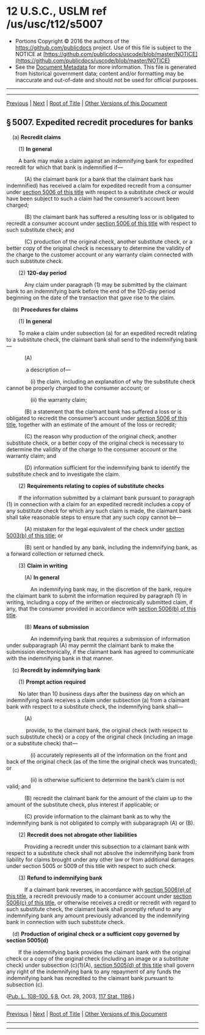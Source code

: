 ---
---

# 12 U.S.C., USLM ref /us/usc/t12/s5007

* Portions Copyright © 2016 the authors of the https://github.com/publicdocs project.
  Use of this file is subject to the NOTICE at [https://github.com/publicdocs/uscode/blob/master/NOTICE](https://github.com/publicdocs/uscode/blob/master/NOTICE)
* See the [Document Metadata](././../../../..//README.md) for more information.
  This file is generated from historical government data; content and/or formatting may be inaccurate and out-of-date and should not be used for official purposes.

----------
----------

[Previous](./../../../..//us/usc/t12/ch50/m__us_usc_t12_s5006.md) | [Next](./../../../..//us/usc/t12/ch50/m__us_usc_t12_s5008.md) | [Root of Title](./../../../../) | [Other Versions of this Document](https://publicdocs.github.io/go/links?ns=uslm&ref=%2Fus%2Fusc%2Ft12%2Fs5007)

## § 5007. Expedited recredit procedures for banks

    (a) __Recredit claims__ 

        (1) __In general__ 

        A bank may make a claim against an indemnifying bank for expedited recredit for which that bank is indemnified if—

            (A) the claimant bank (or a bank that the claimant bank has indemnified) has received a claim for expedited recredit from a consumer under [section 5006 of this title][/us/usc/t12/s5006] with respect to a substitute check or would have been subject to such a claim had the consumer’s account been charged;

            (B) the claimant bank has suffered a resulting loss or is obligated to recredit a consumer account under [section 5006 of this title][/us/usc/t12/s5006] with respect to such substitute check; and

            (C) production of the original check, another substitute check, or a better copy of the original check is necessary to determine the validity of the charge to the customer account or any warranty claim connected with such substitute check.

        (2) __120-day period__ 

            Any claim under paragraph (1) may be submitted by the claimant bank to an indemnifying bank before the end of the 120-day period beginning on the date of the transaction that gave rise to the claim.

    (b) __Procedures for claims__ 

        (1) __In general__ 

        To make a claim under subsection (a) for an expedited recredit relating to a substitute check, the claimant bank shall send to the indemnifying bank—

            (A)

             a description of—

                (i) the claim, including an explanation of why the substitute check cannot be properly charged to the consumer account; or

                (ii) the warranty claim;

            (B) a statement that the claimant bank has suffered a loss or is obligated to recredit the consumer’s account under [section 5006 of this title][/us/usc/t12/s5006], together with an estimate of the amount of the loss or recredit;

            (C) the reason why production of the original check, another substitute check, or a better copy of the original check is necessary to determine the validity of the charge to the consumer account or the warranty claim; and

            (D) information sufficient for the indemnifying bank to identify the substitute check and to investigate the claim.

        (2) __Requirements relating to copies of substitute checks__ 

        If the information submitted by a claimant bank pursuant to paragraph (1) in connection with a claim for an expedited recredit includes a copy of any substitute check for which any such claim is made, the claimant bank shall take reasonable steps to ensure that any such copy cannot be—

            (A) mistaken for the legal equivalent of the check under [section 5003(b) of this title][/us/usc/t12/s5003/b]; or

            (B) sent or handled by any bank, including the indemnifying bank, as a forward collection or returned check.

        (3) __Claim in writing__ 

            (A) __In general__ 

                An indemnifying bank may, in the discretion of the bank, require the claimant bank to submit the information required by paragraph (1) in writing, including a copy of the written or electronically submitted claim, if any, that the consumer provided in accordance with [section 5006(b) of this title][/us/usc/t12/s5006/b].

            (B) __Means of submission__ 

                An indemnifying bank that requires a submission of information under subparagraph (A) may permit the claimant bank to make the submission electronically, if the claimant bank has agreed to communicate with the indemnifying bank in that manner.

    (c) __Recredit by indemnifying bank__ 

        (1) __Prompt action required__ 

        No later than 10 business days after the business day on which an indemnifying bank receives a claim under subsection (a) from a claimant bank with respect to a substitute check, the indemnifying bank shall—

            (A)

             provide, to the claimant bank, the original check (with respect to such substitute check) or a copy of the original check (including an image or a substitute check) that—

                (i) accurately represents all of the information on the front and back of the original check (as of the time the original check was truncated); or

                (ii) is otherwise sufficient to determine the bank’s claim is not valid; and

            (B) recredit the claimant bank for the amount of the claim up to the amount of the substitute check, plus interest if applicable; or

            (C) provide information to the claimant bank as to why the indemnifying bank is not obligated to comply with subparagraph (A) or (B).

        (2) __Recredit does not abrogate other liabilities__ 

            Providing a recredit under this subsection to a claimant bank with respect to a substitute check shall not absolve the indemnifying bank from liability for claims brought under any other law or from additional damages under section 5005 or 5009 of this title with respect to such check.

        (3) __Refund to indemnifying bank__ 

            If a claimant bank reverses, in accordance with [section 5006(e) of this title][/us/usc/t12/s5006/e], a recredit previously made to a consumer account under [section 5006(c) of this title][/us/usc/t12/s5006/c], or otherwise receives a credit or recredit with regard to such substitute check, the claimant bank shall promptly refund to any indemnifying bank any amount previously advanced by the indemnifying bank in connection with such substitute check.

    (d) __Production of original check or a sufficient copy governed by section 5005(d)__ 

        If the indemnifying bank provides the claimant bank with the original check or a copy of the original check (including an image or a substitute check) under subsection (c)(1)(A), [section 5005(d) of this title][/us/usc/t12/s5005/d] shall govern any right of the indemnifying bank to any repayment of any funds the indemnifying bank has recredited to the claimant bank pursuant to subsection (c).

([Pub. L. 108–100, § 8][/us/pl/108/100/s8], Oct. 28, 2003, [117 Stat. 1186][/us/stat/117/1186].)

----------

[Previous](./../../../..//us/usc/t12/ch50/m__us_usc_t12_s5006.md) | [Next](./../../../..//us/usc/t12/ch50/m__us_usc_t12_s5008.md) | [Root of Title](./../../../../) | [Other Versions of this Document](https://publicdocs.github.io/go/links?ns=uslm&ref=%2Fus%2Fusc%2Ft12%2Fs5007)

----------
----------

[/us/usc/t12/s5006]: https://publicdocs.github.io/go/links?ns=uslm&ref=%2Fus%2Fusc%2Ft12%2Fs5006
[/us/usc/t12/s5006]: https://publicdocs.github.io/go/links?ns=uslm&ref=%2Fus%2Fusc%2Ft12%2Fs5006
[/us/usc/t12/s5006]: https://publicdocs.github.io/go/links?ns=uslm&ref=%2Fus%2Fusc%2Ft12%2Fs5006
[/us/usc/t12/s5003/b]: https://publicdocs.github.io/go/links?ns=uslm&ref=%2Fus%2Fusc%2Ft12%2Fs5003%2Fb
[/us/usc/t12/s5006/b]: https://publicdocs.github.io/go/links?ns=uslm&ref=%2Fus%2Fusc%2Ft12%2Fs5006%2Fb
[/us/usc/t12/s5006/e]: https://publicdocs.github.io/go/links?ns=uslm&ref=%2Fus%2Fusc%2Ft12%2Fs5006%2Fe
[/us/usc/t12/s5006/c]: https://publicdocs.github.io/go/links?ns=uslm&ref=%2Fus%2Fusc%2Ft12%2Fs5006%2Fc
[/us/usc/t12/s5005/d]: https://publicdocs.github.io/go/links?ns=uslm&ref=%2Fus%2Fusc%2Ft12%2Fs5005%2Fd
[/us/pl/108/100/s8]: https://publicdocs.github.io/go/links?ns=uslm&ref=%2Fus%2Fpl%2F108%2F100%2Fs8
[/us/stat/117/1186]: https://publicdocs.github.io/go/links?ns=uslm&ref=%2Fus%2Fstat%2F117%2F1186


